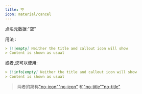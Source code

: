 ```yaml
---
title: 空
icon: material/cancel
---
```


点名元数据:"空"

用法 :

```md
> [!|empty] Neither the title and callout icon will show
> Content is shown as usual
```
或者,您可以使用:
```md
> [!info|empty] Neither the title and callout icon will show
> Content is shown as usual
```
> 两者的简称["no-icon"](../icon-styling/page-1.md)["no-icon"](../icon-styling/page-1.md)
> 和["no-title"](../title-styling/page-1.md)["no-title"](../title-styling/page-1.md)

